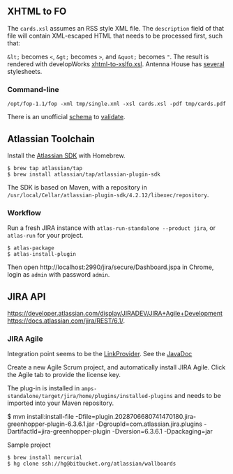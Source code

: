 ## XHTML to FO
The `cards.xsl` assumes an RSS style XML file. The `description` field of that file will contain XML-escaped HTML that
needs to be processed first, such that:

`&lt;` becomes `<`, `&gt;` becomes `>`, and `&quot;` becomes `"`. The result is rendered with developWorks
[xhtml-to-xslfo.xsl](http://www.ibm.com/developerworks/library/x-xslfo2app/).
Antenna House has [several](http://www.antennahouse.com/XSLsample/XSLsample.htm) stylesheets.

### Command-line

    /opt/fop-1.1/fop -xml tmp/single.xml -xsl cards.xsl -pdf tmp/cards.pdf

There is an unofficial [schema](http://svn.apache.org/viewvc/xmlgraphics/fop/trunk/src/foschema/fop.xsd?view=co) to [validate](http://xmlgraphics.apache.org/fop/fo.html#fo-validate).

## Atlassian Toolchain
Install the [Atlassian SDK](https://developer.atlassian.com/display/DOCS/Set+up+the+Atlassian+Plugin+SDK+and+Build+a+Project) with Homebrew.

    $ brew tap atlassian/tap
    $ brew install atlassian/tap/atlassian-plugin-sdk

The SDK is based on Maven, with a repository in `/usr/local/Cellar/atlassian-plugin-sdk/4.2.12/libexec/repository`.

### Workflow
Run a fresh JIRA instance with `atlas-run-standalone --product jira`, or `atlas-run` for your project.

    $ atlas-package
    $ atlas-install-plugin

Then open http://localhost:2990/jira/secure/Dashboard.jspa in Chrome, login as `admin` with password `admin`.

## JIRA API
https://developer.atlassian.com/display/JIRADEV/JIRA+Agile+Development
https://docs.atlassian.com/jira/REST/6.1/.

### JIRA Agile
Integration point seems to be the [LinkProvider](https://developer.atlassian.com/display/JIRADEV/JIRA+Agile+LinkProvider+Plugin+Module).
See the [JavaDoc](https://docs.atlassian.com/greenhopper/6.3.6.1/)

Create a new Agile Scrum project, and automatically install JIRA Agile. Click the Agile tab to provide the license key.

The plug-in is installed in `amps-standalone/target/jira/home/plugins/installed-plugins` and needs to be imported into
your Maven repository.

  $ mvn install:install-file -Dfile=plugin.2028706680741470180.jira-greenhopper-plugin-6.3.6.1.jar -DgroupId=com.atlassian.jira.plugins -DartifactId=jira-greenhopper-plugin -Dversion=6.3.6.1 -Dpackaging=jar

Sample project

    $ brew install mercurial
    $ hg clone ssh://hg@bitbucket.org/atlassian/wallboards

